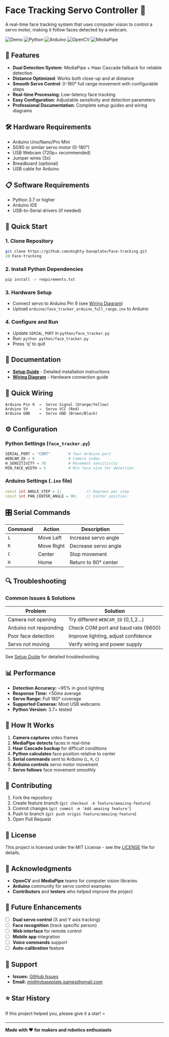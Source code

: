 # Face Tracking Servo Controller 🎯

A real-time face tracking system that uses computer vision to control a servo motor, making it follow faces detected by a webcam.

![Demo](https://img.shields.io/badge/Status-Working-brightgreen)
![Python](https://img.shields.io/badge/Python-3.7+-blue)
![Arduino](https://img.shields.io/badge/Arduino-IDE-orange)
![OpenCV](https://img.shields.io/badge/OpenCV-4.8+-red)
![MediaPipe](https://img.shields.io/badge/MediaPipe-0.10+-yellow)

## 🚀 Features

- **Dual Detection System**: MediaPipe + Haar Cascade fallback for reliable detection
- **Distance Optimized**: Works both close-up and at distance  
- **Smooth Servo Control**: 0-180° full range movement with configurable steps
- **Real-time Processing**: Low-latency face tracking
- **Easy Configuration**: Adjustable sensitivity and detection parameters
- **Professional Documentation**: Complete setup guides and wiring diagrams

## 🛠 Hardware Requirements

- Arduino Uno/Nano/Pro Mini
- SG90 or similar servo motor (0-180°)
- USB Webcam (720p+ recommended)
- Jumper wires (3x)
- Breadboard (optional)
- USB cable for Arduino

## 📋 Software Requirements

- Python 3.7 or higher
- Arduino IDE
- USB-to-Serial drivers (if needed)

## 🔧 Quick Start

### 1. Clone Repository
```bash
git clone https://github.com/mighty-baseplate/Face-tracking.git
cd Face-tracking
```

### 2. Install Python Dependencies
```bash
pip install -r requirements.txt
```

### 3. Hardware Setup
- Connect servo to Arduino Pin 9 (see [Wiring Diagram](docs/wiring_diagram.md))
- Upload `arduino/face_tracker_arduino_full_range.ino` to Arduino

### 4. Configure and Run
- Update `SERIAL_PORT` in `python/face_tracker.py`
- Run: `python python/face_tracker.py`
- Press 'q' to quit

## 📖 Documentation

- **[Setup Guide](docs/setup_guide.md)** - Detailed installation instructions
- **[Wiring Diagram](docs/wiring_diagram.md)** - Hardware connection guide

## 🔌 Quick Wiring

```
Arduino Pin 9  →  Servo Signal (Orange/Yellow)
Arduino 5V     →  Servo VCC (Red)
Arduino GND    →  Servo GND (Brown/Black)
```

## ⚙️ Configuration

### Python Settings (`face_tracker.py`)
```python
SERIAL_PORT = "COM7"        # Your Arduino port
WEBCAM_ID = 0               # Camera index
H_SENSITIVITY = 70          # Movement sensitivity
MIN_FACE_WIDTH = 5          # Min face size for detection
```

### Arduino Settings (`.ino` file)
```cpp
const int ANGLE_STEP = 2;           // Degrees per step
const int PAN_CENTER_ANGLE = 90;    // Center position
```

## 🎛 Serial Commands

| Command | Action | Description |
|---------|--------|-------------|
| `L` | Move Left | Increase servo angle |
| `R` | Move Right | Decrease servo angle |
| `C` | Center | Stop movement |
| `H` | Home | Return to 90° center |

## 🔍 Troubleshooting

### Common Issues & Solutions

| Problem | Solution |
|---------|----------|
| Camera not opening | Try different `WEBCAM_ID` (0,1,2...) |
| Arduino not responding | Check COM port and baud rate (9600) |
| Poor face detection | Improve lighting, adjust confidence |
| Servo not moving | Verify wiring and power supply |

See [Setup Guide](docs/setup_guide.md) for detailed troubleshooting.

## 📊 Performance

- **Detection Accuracy:** ~95% in good lighting
- **Response Time:** <50ms average  
- **Servo Range:** Full 180° coverage
- **Supported Cameras:** Most USB webcams
- **Python Version:** 3.7+ tested

## 🎯 How It Works

1. **Camera captures** video frames
2. **MediaPipe detects** faces in real-time
3. **Haar Cascade backup** for difficult conditions
4. **Python calculates** face position relative to center
5. **Serial commands** sent to Arduino (`L`, `R`, `C`)
6. **Arduino controls** servo motor movement
7. **Servo follows** face movement smoothly

## 🤝 Contributing

1. Fork the repository
2. Create feature branch (`git checkout -b feature/amazing-feature`)
3. Commit changes (`git commit -m 'Add amazing feature'`)
4. Push to branch (`git push origin feature/amazing-feature`)
5. Open Pull Request

## 📝 License

This project is licensed under the MIT License - see the [LICENSE](LICENSE) file for details.

## 🙏 Acknowledgments

- **OpenCV** and **MediaPipe** teams for computer vision libraries
- **Arduino** community for servo control examples
- **Contributors** and **testers** who helped improve the project

## 🔮 Future Enhancements

- [ ] **Dual servo control** (X and Y axis tracking)
- [ ] **Face recognition** (track specific person)
- [ ] **Web interface** for remote control
- [ ] **Mobile app** integration
- [ ] **Voice commands** support
- [ ] **Auto-calibration** feature

## 📧 Support

- **Issues:** [GitHub Issues](https://github.com/mighty-baseplate/Face-tracking/issues)
- **Email:** mightybaseplate.games@gmail.com

## ⭐ Star History

If this project helped you, please give it a star! ⭐

---

**Made with ❤️ for makers and robotics enthusiasts**
